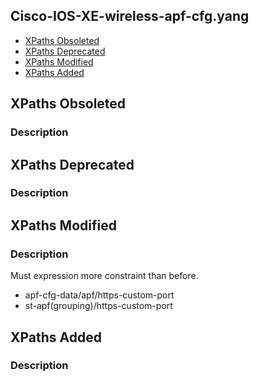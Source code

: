 ## Cisco-IOS-XE-wireless-apf-cfg.yang


- [XPaths Obsoleted](#xpaths-obsoleted)
- [XPaths Deprecated](#xpaths-deprecated)
- [XPaths Modified](#xpaths-modified)
- [XPaths Added](#xpaths-added)

## XPaths Obsoleted

### Description

## XPaths Deprecated

### Description

## XPaths Modified

### Description

Must expression more constraint than before.

- apf-cfg-data/apf/https-custom-port
- st-apf(grouping)/https-custom-port

## XPaths Added

### Description
